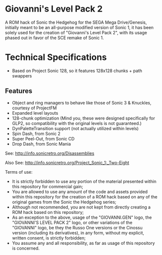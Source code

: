 # Giovanni's Level Pack 2

A ROM hack of Sonic the Hedgehog for the SEGA Mega Drive/Genesis, initially meant to be an all-purpose modified version of Sonic 1, it has been solely used for the creation of "Giovanni's Level Pack 2", with its usage phased out in favor of the SCE remake of Sonic 1.

# Technical Specifications

- Based on Project Sonic 128, so it features 128x128 chunks + path swappers

## Features

- Object and ring managers to behave like those of Sonic 3 & Knuckles, courtesy of ProjectFM
- Expanded level layouts
- 128-chunk optimization (Mind you, these were designed specifically for GLP2, so compatibility with the original levels is not guaranteed.)
- DynPaletteTransition support (not actually utilized within levels)
- Spin Dash, from Sonic 2
- Super Peel-Out, from Sonic CD
- Drop Dash, from Sonic Mania

See: http://info.sonicretro.org/Disassemblies

Also See: http://info.sonicretro.org/Project_Sonic_1:_Two-Eight

Terms of use:
- It is strictly forbidden to use any portion of the material presented within this repository for commercial gain;
- You are allowed to use any amount of the code and assets provided within this repository for the creation of a ROM hack based on any of the original games from the Sonic the Hedgehog series;
- Although not recommended, you are not kept from directly creating a ROM hack based on this repository;
- As an exception to the above, usage of the "GIOVANNI.GEN" logo, the "GIOVANNI'S LEVEL PACK 2" logo, or other variations of the "GIOVANNI" logo, be they the Russo One versions or the Cinossu version (including its derivatives), in any form, without my explicit, written consent, is strictly forbidden;
- You assume any and all responsibility, as far as usage of this repository is concerned.
